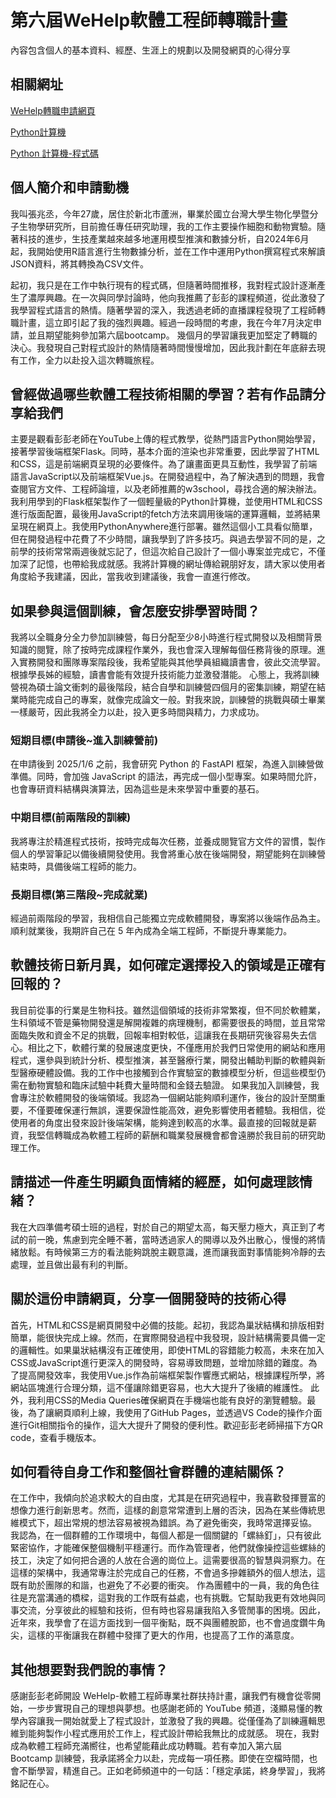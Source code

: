 # 第六屆WeHelp軟體工程師轉職計畫

內容包含個人的基本資料、經歷、生涯上的規劃以及開發網頁的心得分享

## 相關網址

[WeHelp轉職申請網頁](https://translation-regulator.github.io/6th_bootcamp/)  

[Python計算機](https://conan.pythonanywhere.com/)  

[Python 計算機-程式碼](https://github.com/Translation-regulator/Calculator)

## 個人簡介和申請動機

我叫張兆丞，今年27歲，居住於新北市蘆洲，畢業於國立台灣大學生物化學暨分子生物學研究所，目前擔任專任研究助理，我的工作主要操作細胞和動物實驗。隨著科技的進步，生技產業越來越多地運用模型推演和數據分析，自2024年6月起，我開始使用R語言進行生物數據分析，並在工作中運用Python撰寫程式來解讀JSON資料，將其轉換為CSV文件。

起初，我只是在工作中執行現有的程式碼，但隨著時間推移，我對程式設計逐漸產生了濃厚興趣。在一次與同學討論時，他向我推薦了彭彭的課程頻道，從此激發了我學習程式語言的熱情。隨著學習的深入，我透過老師的直播課程發現了工程師轉職計畫，這立即引起了我的強烈興趣。經過一段時間的考慮，我在今年7月決定申請，並且期望能夠參加第六屆bootcamp。
幾個月的學習讓我更加堅定了轉職的決心。我發現自己對程式設計的熱情隨著時間慢慢增加，因此我計劃在年底辭去現有工作，全力以赴投入這次轉職旅程。

## 曾經做過哪些軟體工程技術相關的學習？若有作品請分享給我們

主要是觀看彭彭老師在YouTube上傳的程式教學，從熱門語言Python開始學習，接著學習後端框架Flask。同時，基本介面的渲染也非常重要，因此學習了HTML和CSS，這是前端網頁呈現的必要條件。為了讓畫面更具互動性，我學習了前端語言JavaScript以及前端框架Vue.js。在開發過程中，為了解決遇到的問題，我會查閱官方文件、工程師論壇，以及老師推薦的w3school，尋找合適的解決辦法。
我利用學到的Flask框架製作了一個輕量級的Python計算機，並使用HTML和CSS進行版面配置，最後用JavaScript的fetch方法來調用後端的運算邏輯，並將結果呈現在網頁上。我使用PythonAnywhere進行部署。雖然這個小工具看似簡單，但在開發過程中花費了不少時間，讓我學到了許多技巧。與過去學習不同的是，之前學的技術常常兩週後就忘記了，但這次給自己設計了一個小專案並完成它，不僅加深了記憶，也帶給我成就感。我將計算機的網址傳給親朋好友，請大家以使用者角度給予我建議，因此，當我收到建議後，我會一直進行修改。

## 如果參與這個訓練，會怎麼安排學習時間？

我將以全職身分全力參加訓練營，每日分配至少8小時進行程式開發以及相關背景知識的閱覽，除了按時完成課程作業外，我也會深入理解每個任務背後的原理。進入實務開發和團隊專案階段後，我希望能與其他學員組織讀書會，彼此交流學習。根據學長姊的經驗，讀書會能有效提升技術能力並激發潛能。
心態上，我將訓練營視為碩士論文衝刺的最後階段，結合自學和訓練營四個月的密集訓練，期望在結業時能完成自己的專案，就像完成論文一般。對我來說，訓練營的挑戰與碩士畢業一樣嚴苛，因此我將全力以赴，投入更多時間與精力，力求成功。

### 短期目標(申請後~進入訓練營前)
在申請後到 2025/1/6 之前，我會研究 Python 的 FastAPI 框架，為進入訓練營做準備。同時，會加強 JavaScript 的語法，再完成一個小型專案。如果時間允許，也會專研資料結構與演算法，因為這些是未來學習中重要的基石。
### 中期目標(前兩階段的訓練)
我將專注於精進程式技術，按時完成每次任務，並養成閱覽官方文件的習慣，製作個人的學習筆記以備後續開發使用。我會將重心放在後端開發，期望能夠在訓練營結束時，具備後端工程師的能力。
### 長期目標(第三階段~完成就業)
經過前兩階段的學習，我相信自己能獨立完成軟體開發，專案將以後端作品為主。順利就業後，我期許自己在 5 年內成為全端工程師，不斷提升專業能力。

## 軟體技術日新月異，如何確定選擇投入的領域是正確有回報的？

我目前從事的行業是生物科技。雖然這個領域的技術非常繁複，但不同於軟體業，生科領域不管是藥物開發還是解開複雜的病理機制，都需要很長的時間，並且常常面臨失敗和資金不足的挑戰，回報率相對較低，這讓我在長期研究後容易失去信心。相比之下，軟體行業的發展速度更快，不僅應用於我們日常使用的網站和應用程式，還參與到統計分析、模型推演，甚至醫療行業，開發出輔助判斷的軟體與新型醫療硬體設備。我的工作中也接觸到合作實驗室的數據模型分析，但這些模型仍需在動物實驗和臨床試驗中耗費大量時間和金錢去驗證。
如果我加入訓練營，我會專注於軟體開發的後端領域。我認為一個網站能夠順利運作，後台的設計至關重要，不僅要確保運行無誤，還要保證性能高效，避免影響使用者體驗。我相信，從使用者的角度出發來設計後端架構，能夠達到較高的水準。最直接的回報就是薪資，我堅信轉職成為軟體工程師的薪酬和職業發展機會都會遠勝於我目前的研究助理工作。

## 請描述一件產生明顯負面情緒的經歷，如何處理該情緒？

我在大四準備考碩士班的過程，對於自己的期望太高，每天壓力極大，真正到了考試的前一晚，焦慮到完全睡不著，當時透過家人的開導以及外出散心，慢慢的將情緒放鬆。有時候第三方的看法能夠跳脫主觀意識，進而讓我面對事情能夠冷靜的去處理，並且做出最有利的判斷。

## 關於這份申請網頁，分享一個開發時的技術心得

首先，HTML和CSS是網頁開發中必備的技能。起初，我認為巢狀結構和排版相對簡單，能很快完成上線。然而，在實際開發過程中我發現，設計結構需要具備一定的邏輯性。如果巢狀結構沒有正確使用，即使HTML的容錯能力較高，未來在加入CSS或JavaScript進行更深入的開發時，容易導致問題，並增加除錯的難度。為了提高開發效率，我使用Vue.js作為前端框架製作響應式網站，根據課程所學，將網站區塊進行合理分類，這不僅讓除錯更容易，也大大提升了後續的維護性。
此外，我利用CSS的Media Queries確保網頁在手機端也能有良好的瀏覽體驗。最後，為了讓網頁順利上線，我使用了GitHub Pages，並透過VS Code的操作介面進行Git相關指令的操作，這大大提升了開發的便利性。歡迎彭彭老師掃描下方QR code，查看手機版本。

## 如何看待自身工作和整個社會群體的連結關係？

在工作中，我傾向於追求較大的自由度，尤其是在研究過程中，我喜歡發揮豐富的想像力進行創新思考。然而，這樣的創意常常遭到上層的否決，因為在某些傳統思維模式下，超出常規的想法容易被視為錯誤。為了避免衝突，我時常選擇妥協。
我認為，在一個群體的工作環境中，每個人都是一個關鍵的「螺絲釘」，只有彼此緊密協作，才能確保整個機制平穩運行。而作為管理者，他們就像操控這些螺絲的技工，決定了如何把合適的人放在合適的崗位上。這需要很高的智慧與洞察力。在這樣的架構中，我通常專注於完成自己的任務，不會過多摻雜額外的個人想法，這既有助於團隊的和諧，也避免了不必要的衝突。
作為團體中的一員，我的角色往往是充當溝通的橋樑，這對我的工作既有益處，也有挑戰。它幫助我更有效地與同事交流，分享彼此的經驗和技術，但有時也容易讓我陷入多管閒事的困境。因此，近年來，我學會了在這方面找到一個平衡點，既不與團體脫節，也不會過度鑽牛角尖，這樣的平衡讓我在群體中發揮了更大的作用，也提高了工作的滿意度。

## 其他想要對我們說的事情？

感謝彭彭老師開設 WeHelp-軟體工程師專業社群扶持計畫，讓我們有機會從零開始，一步步實現自己的理想與夢想。也感謝老師的 YouTube 頻道，淺顯易懂的教學內容讓我一開始就愛上了程式設計，並激發了我的興趣。從僅僅為了訓練邏輯思維到能夠製作小程式應用於工作上，程式設計帶給我無比的成就感。
現在，我對成為軟體工程師充滿嚮往，也希望能藉此成功轉職。若有幸加入第六屆 Bootcamp 訓練營，我承諾將全力以赴，完成每一項任務。即使在空檔時間，也會不斷學習，精進自己。正如老師頻道中的一句話：「穩定承諾，終身學習」，我將銘記在心。
